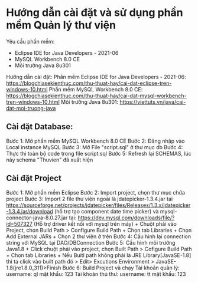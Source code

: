 # Hướng dẫn cài đặt và sử dụng phần mềm Quản lý thư viện

Yêu cầu phần mềm:
- Eclipse IDE for Java Developers - 2021-06
- MySQL Workbench 8.0 CE
- Môi trường Java 8u301

Hướng dẫn cài đặt:
Phần mềm Eclipse IDE for Java Developers - 2021-06: 
https://blogchiasekienthuc.com/thu-thuat-hay/cai-dat-eclipse-tren-windows-10.html
Phần mềm MySQL Workbench 8.0 CE:
https://blogchiasekienthuc.com/thu-thuat-hay/cai-dat-mysql-workbench-tren-windows-10.html
Môi trường Java 8u301:
https://viettuts.vn/java/cai-dat-moi-truong-java

## Cài đặt Database:
Bước 1: Mở phần mềm MySQL Workbench 8.0 CE
Bước 2: Đăng nhập vào Local instance MySQL 
Bước 3: Mở File "script.sql" ở thư mục db
Bước 4: Thực thi toàn bộ code trong file script.sql
Bước 5: Refresh lại SCHEMAS, lúc này schema "Thuvien" đã xuất hiện

## Cài đặt Project
Bước 1: Mở phần mềm Eclipse
Bước 2: Import project, chọn thư mục chứa project
Bước 3: Import 2 file thư viện ngoài là jdatepicker-1.3.4.jar tại https://sourceforge.net/projects/jdatepicker/files/Releases/1.3.x/jdatepicker-1.3.4.jar/download (hỗ trợ tạo component date time picker) và
mysql-connector-java-8.0.27.jar tại: https://dev.mysql.com/downloads/file/?id=507327
 (Hỗ trợ driver kết nối với mysql trên máy)
	+ Chuột phải vào Project, chọn Build Path > Configure Build Path
	+ Chọn tab Libraries
	+ Chọn Add External JARs
	+ Chọn 2 thư viện ở trên
Bước 4: Cấu hình lại connection string với MySQL tại DAO/DBConnection
Bước 5: Cấu hình môi trường Java1.8
	+ Click chuột phải vào project, chọn Built Path > Cofigure Build Path
	+ Chọn tab Libraries
	+ Nếu Buitl path không phải là JRE Library[JavaSE-1.8] thì ta click vào built path đó > Edit> Excutions Environment > JavaSE-1.8(jre1.8.0_311)>Finish 
Bước 6: Build Project và chạy
Tài khoản quản lý: 	username: ql
					mật khẩu: 123
Tài khoản thủ thư: 	username: tt
					mật khẩu: 123